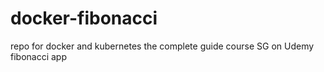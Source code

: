 # docker-fibonacci
repo for docker and kubernetes the complete guide course SG on Udemy fibonacci app
